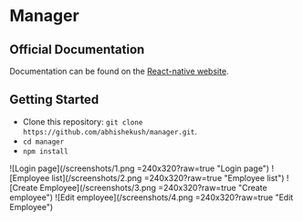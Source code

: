 # Manager

## Official Documentation

Documentation can be found on the [React-native website](https://facebook.github.io/react-native/).

## Getting Started

* Clone this repository: `git clone https://github.com/abhishekush/manager.git`.
* `cd manager` 
* `npm install`

![Login page](/screenshots/1.png =240x320?raw=true "Login page")
![Employee list](/screenshots/2.png =240x320?raw=true "Employee list")
![Create Employee](/screenshots/3.png =240x320?raw=true "Create employee")
![Edit employee](/screenshots/4.png =240x320?raw=true "Edit Employee")
